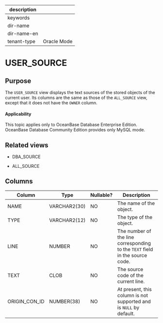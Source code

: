 | description ||
|---|---|
| keywords ||
| dir-name ||
| dir-name-en ||
| tenant-type | Oracle Mode |

USER_SOURCE
================================

Purpose
-----------

The `USER_SOURCE` view displays the text sources of the stored objects of the current user. Its columns are the same as those of the `ALL_SOURCE` view, except that it does not have the `OWNER` column.

<main id="notice" >
    <h4>Applicability</h4>
    <p>This topic applies only to OceanBase Database Enterprise Edition. OceanBase Database Community Edition provides only MySQL mode. </p>
  </main>

Related views
-------------

* DBA_SOURCE

* ALL_SOURCE

Columns
-------------

| **Column** | **Type** | **Nullable?** | **Description** |
|---------------|--------------|----------------|-------------------------|
| NAME | VARCHAR2(30) | NO | The name of the object. |
| TYPE | VARCHAR2(12) | NO | The type of the object. |
| LINE | NUMBER | NO | The number of the line corresponding to the `TEXT` field in the source code. |
| TEXT | CLOB | NO | The source code of the current line. |
| ORIGIN_CON_ID | NUMBER(38) | NO | At present, this column is not supported and is `NULL` by default. |
